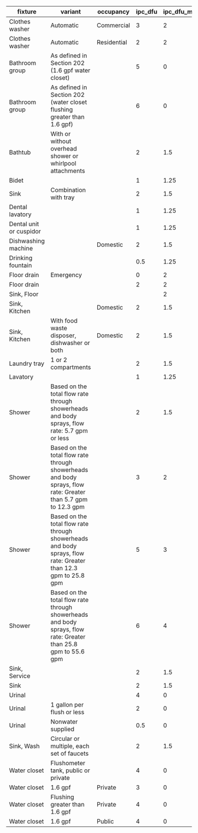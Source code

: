 | fixture                 | variant                                                                                                        | occupancy   | ipc_dfu | ipc_dfu_min_trap_size_in |
|-------------------------|----------------------------------------------------------------------------------------------------------------|-------------|---------|--------------------------|
| Clothes washer          | Automatic                                                                                                      | Commercial  | 3       | 2                        |
| Clothes washer          | Automatic                                                                                                      | Residential | 2       | 2                        |
| Bathroom group          | As defined in Section 202 (1.6 gpf water closet)                                                               |             | 5       | 0                        |
| Bathroom group          | As defined in Section 202 (water closet flushing greater than 1.6 gpf)                                         |             | 6       | 0                        |
| Bathtub                 | With or without overhead shower or whirlpool attachments                                                       |             | 2       | 1.5                      |
| Bidet                   |                                                                                                                |             | 1       | 1.25                     |
| Sink                    | Combination with tray                                                                                          |             | 2       | 1.5                      |
| Dental lavatory         |                                                                                                                |             | 1       | 1.25                     |
| Dental unit or cuspidor |                                                                                                                |             | 1       | 1.25                     |
| Dishwashing machine     |                                                                                                                | Domestic    | 2       | 1.5                      |
| Drinking fountain       |                                                                                                                |             | 0.5     | 1.25                     |
| Floor drain             | Emergency                                                                                                      |             | 0       | 2                        |
| Floor drain             |                                                                                                                |             | 2       | 2                        |
| Sink, Floor             |                                                                                                                |             |         | 2                        |
| Sink, Kitchen           |                                                                                                                | Domestic    | 2       | 1.5                      |
| Sink, Kitchen           | With food waste disposer, dishwasher or both                                                                   | Domestic    | 2       | 1.5                      |
| Laundry tray            | 1 or 2 compartments                                                                                            |             | 2       | 1.5                      |
| Lavatory                |                                                                                                                |             | 1       | 1.25                     |
| Shower                  | Based on the total flow rate through showerheads and body sprays, flow rate: 5.7 gpm or less                   |             | 2       | 1.5                      |
| Shower                  | Based on the total flow rate through showerheads and body sprays, flow rate: Greater than 5.7 gpm to 12.3 gpm  |             | 3       | 2                        |
| Shower                  | Based on the total flow rate through showerheads and body sprays, flow rate: Greater than 12.3 gpm to 25.8 gpm |             | 5       | 3                        |
| Shower                  | Based on the total flow rate through showerheads and body sprays, flow rate: Greater than 25.8 gpm to 55.6 gpm |             | 6       | 4                        |
| Sink, Service           |                                                                                                                |             | 2       | 1.5                      |
| Sink                    |                                                                                                                |             | 2       | 1.5                      |
| Urinal                  |                                                                                                                |             | 4       | 0                        |
| Urinal                  | 1 gallon per flush or less                                                                                     |             | 2       | 0                        |
| Urinal                  | Nonwater supplied                                                                                              |             | 0.5     | 0                        |
| Sink, Wash              | Circular or multiple, each set of faucets                                                                      |             | 2       | 1.5                      |
| Water closet            | Flushometer tank, public or private                                                                            |             | 4       | 0                        |
| Water closet            | 1.6 gpf                                                                                                        | Private     | 3       | 0                        |
| Water closet            | Flushing greater than 1.6 gpf                                                                                  | Private     | 4       | 0                        |
| Water closet            | 1.6 gpf                                                                                                        | Public      | 4       | 0                        |
